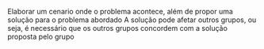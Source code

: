 Elaborar um cenario onde o problema acontece, além de propor uma solução para o problema abordado
A solução pode afetar outros grupos, ou seja, é necessário que os outros grupos concordem com a solução proposta pelo grupo
